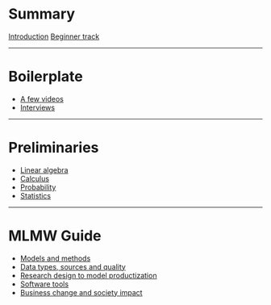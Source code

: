 # Summary

[Introduction](./mlmw.md)
[Beginner track](./beginner.md)

---

# Boilerplate

- [A few videos](videos.md)
- [Interviews](interviews.md)

---

# Preliminaries

- [Linear algebra]()
- [Calculus]()
- [Probability](probability.md)
- [Statistics]()

---

# MLMW Guide

- [Models and methods]()
- [Data types, sources and quality]()
- [Research design to model productization]()
- [Software tools]()
- [Business change and society impact]()
